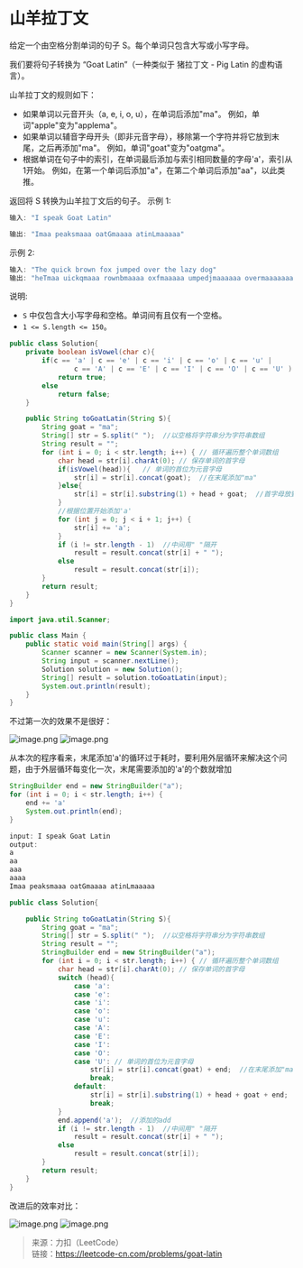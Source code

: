 # 山羊拉丁文

给定一个由空格分割单词的句子 S。每个单词只包含大写或小写字母。

我们要将句子转换为 “Goat Latin”（一种类似于 猪拉丁文 - Pig Latin 的虚构语言）。

山羊拉丁文的规则如下：

- 如果单词以元音开头（a, e, i, o, u），在单词后添加"ma"。
例如，单词"apple"变为"applema"。
- 如果单词以辅音字母开头（即非元音字母），移除第一个字符并将它放到末尾，之后再添加"ma"。
例如，单词"goat"变为"oatgma"。
- 根据单词在句子中的索引，在单词最后添加与索引相同数量的字母'a'，索引从1开始。
例如，在第一个单词后添加"a"，在第二个单词后添加"aa"，以此类推。

返回将 S 转换为山羊拉丁文后的句子。
示例 1:

```c
输入: "I speak Goat Latin"

输出: "Imaa peaksmaaa oatGmaaaa atinLmaaaaa"
```

示例 2:

```c
输入: "The quick brown fox jumped over the lazy dog"
输出: "heTmaa uickqmaaa rownbmaaaa oxfmaaaaa umpedjmaaaaaa overmaaaaaaa hetmaaaaaaaa azylmaaaaaaaaa ogdmaaaaaaaaaa"
```

说明:

- `S` 中仅包含大小写字母和空格。单词间有且仅有一个空格。
- `1 <= S.length <= 150`。

```java
public class Solution{
    private boolean isVowel(char c){
        if(c == 'a' | c == 'e' | c == 'i' | c == 'o' | c == 'u' |
                c == 'A' | c == 'E' | c == 'I' | c == 'O' | c == 'U' )
            return true;
        else
            return false;
    }

    public String toGoatLatin(String S){
        String goat = "ma";
        String[] str = S.split(" ");  //以空格将字符串分为字符串数组
        String result = "";
        for (int i = 0; i < str.length; i++) { // 循环遍历整个单词数组
            char head = str[i].charAt(0); // 保存单词的首字母
            if(isVowel(head)){   // 单词的首位为元音字母
                str[i] = str[i].concat(goat);  //在末尾添加"ma"
            }else{
                str[i] = str[i].substring(1) + head + goat;  //首字母放到后面
            }
            //根据位置开始添加'a'
            for (int j = 0; j < i + 1; j++) {
                str[i] += 'a';
            }
            if (i != str.length - 1)  //中间用" "隔开
                result = result.concat(str[i] + " ");
            else
                result = result.concat(str[i]);
        }
        return result;
    }
}

import java.util.Scanner;

public class Main {
    public static void main(String[] args) {
        Scanner scanner = new Scanner(System.in);
        String input = scanner.nextLine();
        Solution solution = new Solution();
        String[] result = solution.toGoatLatin(input);
        System.out.println(result);
    }
}
```

不过第一次的效果不是很好：

![image.png](https://upload-images.jianshu.io/upload_images/9140378-4dd949152219e0d8.png?imageMogr2/auto-orient/strip%7CimageView2/2/w/440)
![image.png](https://upload-images.jianshu.io/upload_images/9140378-d1ed501689584395.png?imageMogr2/auto-orient/strip%7CimageView2/2/w/440)

从本次的程序看来，末尾添加'a'的循环过于耗时，要利用外层循环来解决这个问题，由于外层循环每变化一次，末尾需要添加的'a'的个数就增加

```java
StringBuilder end = new StringBuilder("a");
for (int i = 0; i < str.length; i++) {
    end += 'a'
    System.out.println(end);
}
```

```java
input: I speak Goat Latin
output:
a
aa
aaa
aaaa
Imaa peaksmaaa oatGmaaaa atinLmaaaaa
```

```java
public class Solution{

    public String toGoatLatin(String S){
        String goat = "ma";
        String[] str = S.split(" ");  //以空格将字符串分为字符串数组
        String result = "";
        StringBuilder end = new StringBuilder("a");
        for (int i = 0; i < str.length; i++) { // 循环遍历整个单词数组
            char head = str[i].charAt(0); // 保存单词的首字母
            switch (head){
                case 'a':
                case 'e':
                case 'i':
                case 'o':
                case 'u':
                case 'A':
                case 'E':
                case 'I':
                case 'O':
                case 'U': // 单词的首位为元音字母
                    str[i] = str[i].concat(goat) + end;  //在末尾添加"ma"
                    break;
                default:
                    str[i] = str[i].substring(1) + head + goat + end;  //首字母放到后面
                    break;
            }
            end.append('a');  //添加的add
            if (i != str.length - 1)  //中间用" "隔开
                result = result.concat(str[i] + " ");
            else
                result = result.concat(str[i]);
        }
        return result;
    }
}
```

改进后的效率对比：

![image.png](https://upload-images.jianshu.io/upload_images/9140378-4a144483a4eb2585.png?imageMogr2/auto-orient/strip%7CimageView2/2/w/440)
![image.png](https://upload-images.jianshu.io/upload_images/9140378-87a90cbaf1c04374.png?imageMogr2/auto-orient/strip%7CimageView2/2/w/440)

> 来源：力扣（LeetCode） </br>
> 链接：https://leetcode-cn.com/problems/goat-latin
